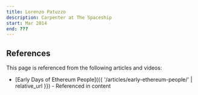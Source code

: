 ```yaml
---
title: Lorenzo Patuzzo
description: Carpenter at The Spaceship
start: Mar 2014
end: ???
---
```


## References

This page is referenced from the following articles and videos:

- [Early Days of Ethereum People]({{ '/articles/early-ethereum-people/' | relative_url }}) - Referenced in content